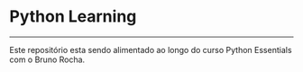 # Python Learning 
------------------
Este repositório esta sendo alimentado ao longo do curso Python Essentials com o Bruno Rocha.